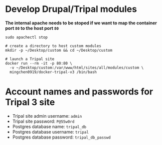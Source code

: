 # Develop Drupal/Tripal modules

**The internal apache needs to be stoped if we want to map the container port `80` to the host port `80`**

```
sudo apachectl stop
```

```
# create a directory to host custom modules
mkdir -p ~/Desktop/custom && cd ~/Desktop/custom

# launch a Tripal site
docker run --rm -it -p 80:80 \
  -v ~/Desktop/custom:/var/www/html/sites/all/modules/custom \
  mingchen0919/docker-tripal-v3 /bin/bash
```

# Account names and passwords for Tripal 3 site

* Tripal site admin username: `admin`
* Tripal site password: `P@55w0rd`
* Postgres database name: `tripal_db`
* Postgres database username: `tripal`
* Postgres database password: `tripal_db_passwd`
